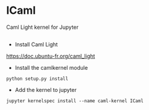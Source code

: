 # ICaml
Caml Light kernel for Jupyter

## 
* Install Caml Light

https://doc.ubuntu-fr.org/caml_light

* Install the camlkernel module
```
python setup.py install
```

* Add the kernel to jupyter
```
jupyter kernelspec install --name caml-kernel ICaml
```
